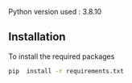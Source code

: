 Python version used : 3.8.10

## Installation
To install the required packages
```bash
pip  install -r requirements.txt
```

             
             